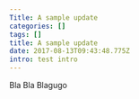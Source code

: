 ```yaml
---
Title: A sample update
categories: []
tags: []
title: A sample update
date: 2017-08-13T09:43:48.775Z
intro: test intro
---
```

Bla Bla Blagugo

